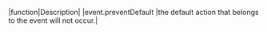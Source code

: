 
|function|Description|
|event.preventDefault |the default action that belongs to the event will not occur.|
